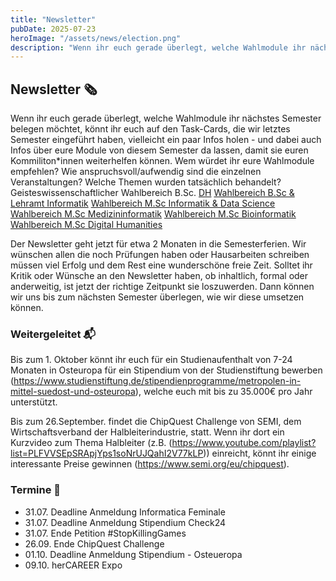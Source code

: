 ```yaml
---
title: "Newsletter"
pubDate: 2025-07-23
heroImage: "/assets/news/election.png"
description: "Wenn ihr euch gerade überlegt, welche Wahlmodule ihr nächstes Semester belegen möchtet, könnt ihr euch auf den Task-Cards, die wir letztes Semester eingeführt haben, vielleicht ein paar Infos holen..."
---
```


## Newsletter 🗞

Wenn ihr euch gerade überlegt, welche Wahlmodule ihr nächstes Semester belegen möchtet, könnt ihr euch auf den Task-Cards, die wir letztes Semester eingeführt haben, vielleicht ein paar Infos holen - und dabei auch Infos über eure Module von diesem Semester da lassen, damit sie euren Kommiliton*innen weiterhelfen können. 
Wem würdet ihr eure Wahlmodule empfehlen? Wie anspruchsvoll/aufwendig sind die einzelnen Veranstaltungen? Welche Themen wurden tatsächlich behandelt? 
Geisteswissenschaftlicher Wahlbereich B.Sc. [DH](https://uni-leipzig.taskcards.app/#/board/5951ae07-ba6f-4dba-9ccc-e50fc313143c?token=1399b2f0-30eb-4883-bf39-ce39edae27bb)
[Wahlbereich B.Sc & Lehramt Informatik](https://uni-leipzig.taskcards.app/#/board/31f85b02-ab4a-433f-af04-55dcfe853eff?token=56ccc0e6-19d8-469a-9857-ad132621b325)
[Wahlbereich M.Sc Informatik & Data Science](https://uni-leipzig.taskcards.app/#/board/cd6f2ff5-907e-48e2-90e4-d8c13dc7c0e4?token=3d0fcf47-1dbd-425a-b4bc-62870e87acc8)
[Wahlbereich M.Sc Medizininformatik](https://uni-leipzig.taskcards.app/#/board/1d5c588d-2b11-4303-b74c-c9b934249532?token=871011ce-9a55-49f5-a515-49d561e514b7)
[Wahlbereich M.Sc Bioinformatik](https://uni-leipzig.taskcards.app/#/board/dc5bd476-9f18-4208-bff6-330e106557fc?token=9d4ab1ec-15ee-4e0a-aee8-2ab8a506f53f)
[Wahlbereich M.Sc Digital Humanities](https://uni-leipzig.taskcards.app/#/board/e75fd8d6-24dd-4a7b-85d6-b6004b7609ba?token=5ccf56e3-e023-4bc3-81a6-3d9c6c697364)

Der Newsletter geht jetzt für etwa 2 Monaten in die Semesterferien. Wir wünschen allen die noch Prüfungen haben oder Hausarbeiten schreiben müssen viel Erfolg und dem Rest eine wunderschöne freie Zeit. 
Solltet ihr Kritik oder Wünsche an den Newsletter haben, ob inhaltlich, formal oder anderweitig, ist jetzt der richtige Zeitpunkt sie loszuwerden. Dann können wir uns bis zum nächsten Semester überlegen, wie wir diese umsetzen können. 

### Weitergeleitet 📬

Bis zum 1. Oktober könnt ihr euch für ein Studienaufenthalt von 7-24 Monaten in Osteuropa für ein Stipendium von der Studienstiftung bewerben (https://www.studienstiftung.de/stipendienprogramme/metropolen-in-mittel-suedost-und-osteuropa), welche euch mit bis zu 35.000€ pro Jahr unterstützt. 

Bis zum 26.September. findet die ChipQuest Challenge von SEMI, dem Wirtschaftsverband der Halbleiterindustrie, statt. Wenn ihr dort ein Kurzvideo zum Thema Halbleiter (z.B. (https://www.youtube.com/playlist?list=PLFVVSEpSRApjYps1soNrUJQahI2V77kLP)) einreicht, könnt ihr einige interessante Preise gewinnen (https://www.semi.org/eu/chipquest).

### Termine 📆

- 31.07. Deadline Anmeldung Informatica Feminale
- 31.07. Deadline Anmeldung Stipendium Check24
- 31.07. Ende Petition #StopKillingGames
- 26.09. Ende ChipQuest Challenge
- 01.10. Deadline Anmeldung Stipendium - Osteueropa
- 09.10. herCAREER Expo
